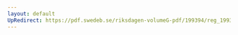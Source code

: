 ```yaml
---
layout: default
UpRedirect: https://pdf.swedeb.se/riksdagen-volumeG-pdf/199394/reg_199394/reg_199394_0062.pdf
---
```

